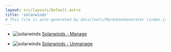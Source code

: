 ```yaml
---
layout: src/layouts/Default.astro
title: 'solarwinds'
# This file is auto-generated by docs/tools/MarkdownGenerator (index.js)
---
```


<ul>

<li>

![solarwinds](https://i.octopus.com/library/step-templates/solarwinds.png) [Solarwinds - Manage](/solarwinds/solarwinds-manage/)

</li>
        
<li>

![solarwinds](https://i.octopus.com/library/step-templates/solarwinds.png) [Solarwinds - Unmanage](/solarwinds/solarwinds-unmanage/)

</li>
        
</ul>
